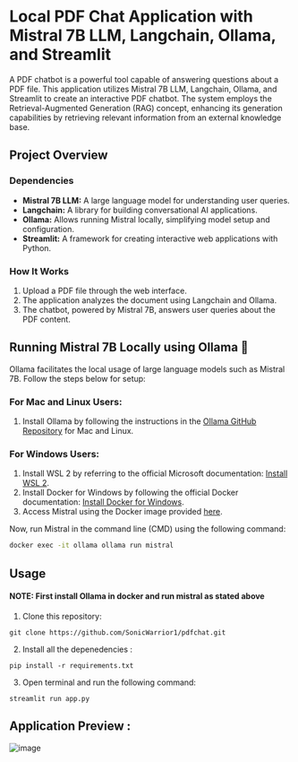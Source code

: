 # Local PDF Chat Application with Mistral 7B LLM, Langchain, Ollama, and Streamlit

A PDF chatbot is a powerful tool capable of answering questions about a PDF file. This application utilizes Mistral 7B LLM, Langchain, Ollama, and Streamlit to create an interactive PDF chatbot. The system employs the Retrieval-Augmented Generation (RAG) concept, enhancing its generation capabilities by retrieving relevant information from an external knowledge base.

## Project Overview

### Dependencies
- **Mistral 7B LLM:** A large language model for understanding user queries.
- **Langchain:** A library for building conversational AI applications.
- **Ollama:** Allows running Mistral locally, simplifying model setup and configuration.
- **Streamlit:** A framework for creating interactive web applications with Python.

### How It Works
1. Upload a PDF file through the web interface.
2. The application analyzes the document using Langchain and Ollama.
3. The chatbot, powered by Mistral 7B, answers user queries about the PDF content.

## Running Mistral 7B Locally using Ollama 🦙

Ollama facilitates the local usage of large language models such as Mistral 7B. Follow the steps below for setup:

### For Mac and Linux Users:
1. Install Ollama by following the instructions in the [Ollama GitHub Repository](https://github.com/ollama/ollama) for Mac and Linux.

### For Windows Users:
1. Install WSL 2 by referring to the official Microsoft documentation: [Install WSL 2](https://docs.microsoft.com/en-us/windows/wsl/install).
2. Install Docker for Windows by following the official Docker documentation: [Install Docker for Windows](https://docs.docker.com/desktop/install/windows-desktop/).
3. Access Mistral using the Docker image provided [here](https://github.com/ollama/ollama#docker).

Now, run Mistral in the command line (CMD) using the following command:

```bash
docker exec -it ollama ollama run mistral
```

## Usage
#### NOTE: First install Ollama in docker and run mistral as stated above

1. Clone this repository:
   
 ```
 git clone https://github.com/SonicWarrior1/pdfchat.git
 ```
2. Install all the depenedencies :
   
```
pip install -r requirements.txt
```
3. Open terminal and run the following command:
```
streamlit run app.py
```
## Application Preview :
![image](https://github.com/SonicWarrior1/pdfchat/assets/73881129/32f9685b-f70e-48da-8e6f-9fdce1fdd0cc)
